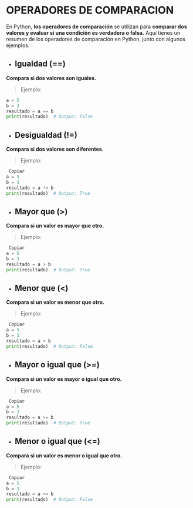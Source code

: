 # OPERADORES DE COMPARACION
En Python, **los operadores de comparación** se utilizan para **comparar dos valores y evaluar si una condición es verdadera o falsa.** Aquí tienes un resumen de los operadores de comparación en Python, junto con algunos ejemplos:
 
- ## Igualdad (==)
 **Compara si dos valores son iguales.**
>Ejemplo:
```PYTHON
a = 5
b = 3
resultado = a == b
print(resultado)  # Output: False
 ```
- ## Desigualdad (!=)
 **Compara si dos valores son diferentes.**
>Ejemplo:
```PYTHON
 Copiar
a = 5
b = 3
resultado = a != b
print(resultado)  # Output: True
```
- ## Mayor que (>)
 **Compara si un valor es mayor que otro.**
>Ejemplo:
```PYTHON
 Copiar
a = 5
b = 3
resultado = a > b
print(resultado)  # Output: True
 ```
- ## Menor que (<)
 **Compara si un valor es menor que otro.**
>Ejemplo:
```PYTHON
 Copiar
a = 5
b = 3
resultado = a < b
print(resultado)  # Output: False
 ```
 
- ## Mayor o igual que (>=)
 **Compara si un valor es mayor o igual que otro.**
>Ejemplo:
```PYTHON
 Copiar
a = 5
b = 3
resultado = a >= b
print(resultado)  # Output: True
```
 
- ## Menor o igual que (<=)
 **Compara si un valor es menor o igual que otro.**
>Ejemplo:
```PYTHON
 Copiar
a = 5
b = 3
resultado = a <= b
print(resultado)  # Output: False
```
 
